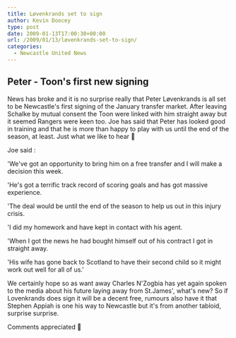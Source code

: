 ```yaml
---
title: Løvenkrands set to sign
author: Kevin Doocey
type: post
date: 2009-01-13T17:00:30+00:00
url: /2009/01/13/løvenkrands-set-to-sign/
categories:
  - Newcastle United News
---
```


## Peter - Toon's first new signing

News has broke and it is no surprise really that Peter Løvenkrands is all set to be Newcastle's first signing of the January transfer market. After leaving Schalke by mutual consent the Toon were linked with him straight away but it seemed Rangers were keen too. Joe has said that Peter has looked good in training and that he is more than happy to play with us until the end of the season, at least. Just what we like to hear 🙂

Joe said :

'We've got an opportunity to bring him on a free transfer and I will make a decision this week.

'He's got a terrific track record of scoring goals and has got massive experience.

'The deal would be until the end of the season to help us out in this injury crisis.

'I did my homework and have kept in contact with his agent.

'When I got the news he had bought himself out of his contract I got in straight away.

'His wife has gone back to Scotland to have their second child so it might work out well for all of us.'

We certainly hope so as want away Charles N'Zogbia has yet again spoken to the media about his future laying away from St.James', what's new? So if Lovenkrands does sign it will be a decent free, rumours also have it that Stephen Appiah is one his way to Newcastle but it's from another tabloid, surprise surprise.

Comments appreciated 🙂
